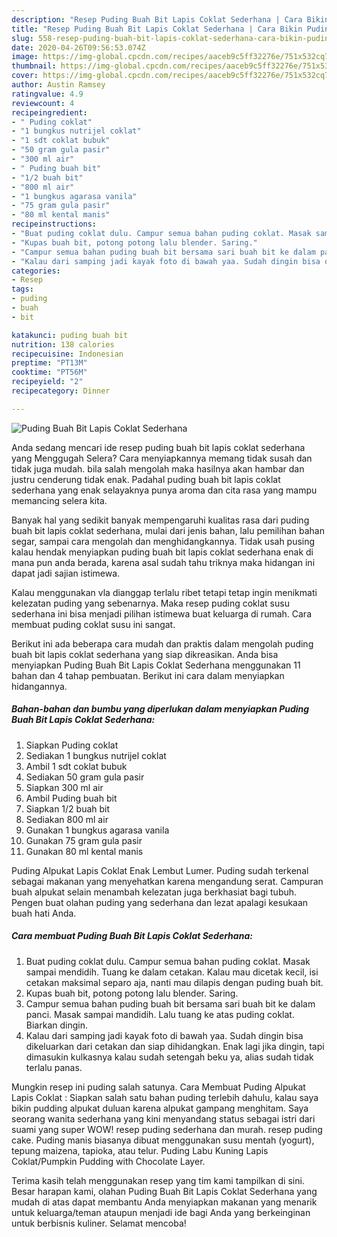 ```yaml
---
description: "Resep Puding Buah Bit Lapis Coklat Sederhana | Cara Bikin Puding Buah Bit Lapis Coklat Sederhana Yang Enak Banget"
title: "Resep Puding Buah Bit Lapis Coklat Sederhana | Cara Bikin Puding Buah Bit Lapis Coklat Sederhana Yang Enak Banget"
slug: 558-resep-puding-buah-bit-lapis-coklat-sederhana-cara-bikin-puding-buah-bit-lapis-coklat-sederhana-yang-enak-banget
date: 2020-04-26T09:56:53.074Z
image: https://img-global.cpcdn.com/recipes/aaceb9c5ff32276e/751x532cq70/puding-buah-bit-lapis-coklat-sederhana-foto-resep-utama.jpg
thumbnail: https://img-global.cpcdn.com/recipes/aaceb9c5ff32276e/751x532cq70/puding-buah-bit-lapis-coklat-sederhana-foto-resep-utama.jpg
cover: https://img-global.cpcdn.com/recipes/aaceb9c5ff32276e/751x532cq70/puding-buah-bit-lapis-coklat-sederhana-foto-resep-utama.jpg
author: Austin Ramsey
ratingvalue: 4.9
reviewcount: 4
recipeingredient:
- " Puding coklat"
- "1 bungkus nutrijel coklat"
- "1 sdt coklat bubuk"
- "50 gram gula pasir"
- "300 ml air"
- " Puding buah bit"
- "1/2 buah bit"
- "800 ml air"
- "1 bungkus agarasa vanila"
- "75 gram gula pasir"
- "80 ml kental manis"
recipeinstructions:
- "Buat puding coklat dulu. Campur semua bahan puding coklat. Masak sampai mendidih. Tuang ke dalam cetakan. Kalau mau dicetak kecil, isi cetakan maksimal separo aja, nanti mau dilapis dengan puding buah bit."
- "Kupas buah bit, potong potong lalu blender. Saring."
- "Campur semua bahan puding buah bit bersama sari buah bit ke dalam panci. Masak sampai mandidih. Lalu tuang ke atas puding coklat. Biarkan dingin."
- "Kalau dari samping jadi kayak foto di bawah yaa. Sudah dingin bisa dikeluarkan dari cetakan dan siap dihidangkan. Enak lagi jika dingin, tapi dimasukin kulkasnya kalau sudah setengah beku ya, alias sudah tidak terlalu panas."
categories:
- Resep
tags:
- puding
- buah
- bit

katakunci: puding buah bit 
nutrition: 138 calories
recipecuisine: Indonesian
preptime: "PT13M"
cooktime: "PT56M"
recipeyield: "2"
recipecategory: Dinner

---
```



![Puding Buah Bit Lapis Coklat Sederhana](https://img-global.cpcdn.com/recipes/aaceb9c5ff32276e/751x532cq70/puding-buah-bit-lapis-coklat-sederhana-foto-resep-utama.jpg)

Anda sedang mencari ide resep puding buah bit lapis coklat sederhana yang Menggugah Selera? Cara menyiapkannya memang tidak susah dan tidak juga mudah. bila salah mengolah maka hasilnya akan hambar dan justru cenderung tidak enak. Padahal puding buah bit lapis coklat sederhana yang enak selayaknya punya aroma dan cita rasa yang mampu memancing selera kita.

Banyak hal yang sedikit banyak mempengaruhi kualitas rasa dari puding buah bit lapis coklat sederhana, mulai dari jenis bahan, lalu pemilihan bahan segar, sampai cara mengolah dan menghidangkannya. Tidak usah pusing kalau hendak menyiapkan puding buah bit lapis coklat sederhana enak di mana pun anda berada, karena asal sudah tahu triknya maka hidangan ini dapat jadi sajian istimewa.

Kalau menggunakan vla dianggap terlalu ribet tetapi tetap ingin menikmati kelezatan puding yang sebenarnya. Maka resep puding coklat susu sederhana ini bisa menjadi pilihan istimewa buat keluarga di rumah. Cara membuat puding coklat susu ini sangat.


Berikut ini ada beberapa cara mudah dan praktis dalam mengolah puding buah bit lapis coklat sederhana yang siap dikreasikan. Anda bisa menyiapkan Puding Buah Bit Lapis Coklat Sederhana menggunakan 11 bahan dan 4 tahap pembuatan. Berikut ini cara dalam menyiapkan hidangannya.

<!--inarticleads1-->

##### Bahan-bahan dan bumbu yang diperlukan dalam menyiapkan Puding Buah Bit Lapis Coklat Sederhana:

1. Siapkan  Puding coklat
1. Sediakan 1 bungkus nutrijel coklat
1. Ambil 1 sdt coklat bubuk
1. Sediakan 50 gram gula pasir
1. Siapkan 300 ml air
1. Ambil  Puding buah bit
1. Siapkan 1/2 buah bit
1. Sediakan 800 ml air
1. Gunakan 1 bungkus agarasa vanila
1. Gunakan 75 gram gula pasir
1. Gunakan 80 ml kental manis


Puding Alpukat Lapis Coklat Enak Lembut Lumer. Puding sudah terkenal sebagai makanan yang menyehatkan karena mengandung serat. Campuran buah alpukat selain menambah kelezatan juga berkhasiat bagi tubuh. Pengen buat olahan puding yang sederhana dan lezat apalagi kesukaan buah hati Anda. 

<!--inarticleads2-->

##### Cara membuat Puding Buah Bit Lapis Coklat Sederhana:

1. Buat puding coklat dulu. Campur semua bahan puding coklat. Masak sampai mendidih. Tuang ke dalam cetakan. Kalau mau dicetak kecil, isi cetakan maksimal separo aja, nanti mau dilapis dengan puding buah bit.
1. Kupas buah bit, potong potong lalu blender. Saring.
1. Campur semua bahan puding buah bit bersama sari buah bit ke dalam panci. Masak sampai mandidih. Lalu tuang ke atas puding coklat. Biarkan dingin.
1. Kalau dari samping jadi kayak foto di bawah yaa. Sudah dingin bisa dikeluarkan dari cetakan dan siap dihidangkan. Enak lagi jika dingin, tapi dimasukin kulkasnya kalau sudah setengah beku ya, alias sudah tidak terlalu panas.


Mungkin resep ini puding salah satunya. Cara Membuat Puding Alpukat Lapis Coklat : Siapkan salah satu bahan puding terlebih dahulu, kalau saya bikin pudding alpukat duluan karena alpukat gampang menghitam. Saya seorang wanita sederhana yang kini menyandang status sebagai istri dari suami yang super WOW! resep puding sederhana dan murah. resep puding cake. Puding manis biasanya dibuat menggunakan susu mentah (yogurt), tepung maizena, tapioka, atau telur. Puding Labu Kuning Lapis Coklat/Pumpkin Pudding with Chocolate Layer. 

Terima kasih telah menggunakan resep yang tim kami tampilkan di sini. Besar harapan kami, olahan Puding Buah Bit Lapis Coklat Sederhana yang mudah di atas dapat membantu Anda menyiapkan makanan yang menarik untuk keluarga/teman ataupun menjadi ide bagi Anda yang berkeinginan untuk berbisnis kuliner. Selamat mencoba!
